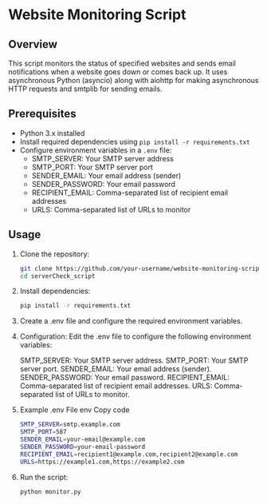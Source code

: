 # Website Monitoring Script

## Overview

This script monitors the status of specified websites and sends email notifications when a website goes down or comes back up. It uses asynchronous Python (asyncio) along with aiohttp for making asynchronous HTTP requests and smtplib for sending emails.

## Prerequisites

- Python 3.x installed
- Install required dependencies using `pip install -r requirements.txt`
- Configure environment variables in a `.env` file:
  - SMTP_SERVER: Your SMTP server address
  - SMTP_PORT: Your SMTP server port
  - SENDER_EMAIL: Your email address (sender)
  - SENDER_PASSWORD: Your email password
  - RECIPIENT_EMAIL: Comma-separated list of recipient email addresses
  - URLS: Comma-separated list of URLs to monitor

## Usage

1. Clone the repository:

   ```bash
   git clone https://github.com/your-username/website-monitoring-script.git
   cd serverCheck_script
   ```

2. Install dependencies:
    ```bash
   pip install -r requirements.txt
   ```

3. Create a .env file and configure the required environment variables.

4. Configuration:
    Edit the .env file to configure the following environment variables:

    SMTP_SERVER: Your SMTP server address.
    SMTP_PORT: Your SMTP server port.
    SENDER_EMAIL: Your email address (sender).
    SENDER_PASSWORD: Your email password.
    RECIPIENT_EMAIL: Comma-separated list of recipient email addresses.
    URLS: Comma-separated list of URLs to monitor.

5. Example .env File
env
Copy code
    ```bash
    SMTP_SERVER=smtp.example.com
    SMTP_PORT=587
    SENDER_EMAIL=your-email@example.com
    SENDER_PASSWORD=your-email-password
    RECIPIENT_EMAIL=recipient1@example.com,recipient2@example.com
    URLS=https://example1.com,https://example2.com
    ```

6. Run the script:
    ```bash
    python monitor.py
    ```
